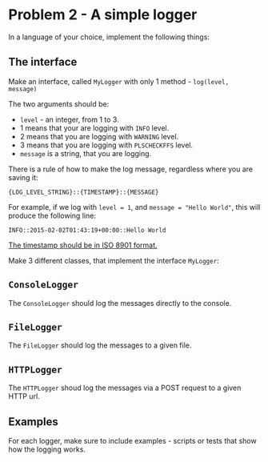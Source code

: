 # Problem 2 - A simple logger

In a language of your choice, implement the following things:

## The interface

Make an interface, called `MyLogger` with only 1 method - `log(level, message)`

The two arguments should be:

* `level` - an integer, from 1 to 3.
* 1 means that your are logging with `INFO` level.
* 2 means that you are logging with `WARNING` level.
* 3 means that you are logging with `PLSCHECKFFS` level.
* `message` is a string, that you are logging.

There is a rule of how to make the log message, regardless where you are saving it:

```
{LOG_LEVEL_STRING}::{TIMESTAMP}::{MESSAGE}
```

For example, if we log with `level = 1`, and `message = "Hello World"`, this will produce the following line:

```
INFO::2015-02-02T01:43:19+00:00::Hello World
```

[The timestamp should be in ISO 8901 format.](http://en.wikipedia.org/wiki/ISO_8601)

Make 3 different classes, that implement the interface `MyLogger`:

## `ConsoleLogger`

The `ConsoleLogger` should log the messages directly to the console.

## `FileLogger`

The `FileLogger` should log the messages to a given file.

## `HTTPLogger`

The `HTTPLogger` shoud log the messages via a POST request to a given HTTP url.

## Examples

For each logger, make sure to include examples - scripts or tests that show how the logging works.